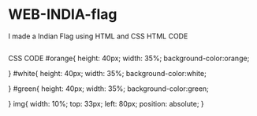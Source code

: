 # WEB-INDIA-flag
I made a Indian Flag using HTML and CSS 
HTML CODE
<!DOCTYPE html>
<html lang="en">
<head>
    <meta charset="UTF-8">
    <meta name="viewport" content="width=device-width, initial-scale=1.0">
    <title>Document</title>
    <link rel="stylesheet" type="text/css" href="style.css">
</head>
<body>
    <div id="border">  <div id="orange" ></div>
  <div id="white"></div>
  <div id="green"></div>
  <img src="images/ashoka-chakra-png-46973.png" alt="">
</div>


</body>
</html>

CSS CODE
#orange{
    height: 40px;
    width: 35%;
    background-color:orange;

}
#white{
    height: 40px;
    width: 35%;
    background-color:white;

}
#green{
    height: 40px;
    width: 35%;
    background-color:green;
    
}
img{
    width: 10%;
    top: 33px;
    left: 80px;
    position: absolute;
}

